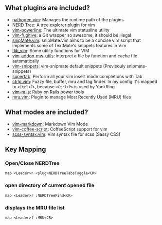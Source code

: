## What plugins are included?
* [pathogen.vim](https://github.com/tpope/vim-pathogen): Manages the runtime path of the plugins
* [NERD Tree](https://github.com/scrooloose/nerdtree): A tree explorer plugin for vim
* [vim-powerline](https://github.com/Lokaltog/vim-powerline): The ultimate vim statusline utility
* [vim-fugitive](https://github.com/tpope/vim-fugitive): a Git wrapper so awesome, it should be illegal
* [snipMate.vim](https://github.com/garbas/vim-snipmate): snipMate.vim aims to be a concise vim script that implements some of TextMate's snippets features in Vim
* [tlib_vim](https://github.com/tomtom/tlib_vim): Some utility functions for VIM 
* [vim-addon-mw-utils](https://github.com/MarcWeber/vim-addon-mw-utils): interpret a file by function and cache file automatically
* [vim-snippets](https://github.com/honza/vim-snippets): vim-snipmate default snippets (Previsouly snipmate-snippets)
* [supertab](https://github.com/ervandew/supertab): Perform all your vim insert mode completions with Tab
* [ctrlp.vim](https://github.com/kien/ctrlp.vim): Fuzzy file, buffer, mru and tag finder. In my config it's mapped to `<Ctrl+F>`, because `<Ctrl+P>` is used by YankRing
* [vim-rails](https://github.com/tpope/vim-rails): Ruby on Rails power tools
* [mru.vim](https://github.com/vim-scripts/mru.vim): Plugin to manage Most Recently Used (MRU) files

## What modes are included?
* [vim-markdown](https://github.com/plasticboy/vim-markdown): Markdown Vim Mode
* [vim-coffee-script](https://github.com/kchmck/vim-coffee-script): CoffeeScript support for vim
* [scss-syntax.vim](https://github.com/cakebaker/scss-syntax.vim): Vim syntax file for scss (Sassy CSS)

## Key Mapping

### Open/Close NERDTree

    map <Leader>n <plug>NERDTreeTabsToggle<CR>

### open directory of current opened file

    map <Leader>r :NERDTreeFind<CR>

### displays the MRU file list

    map <Leader>f :MRU<CR>
